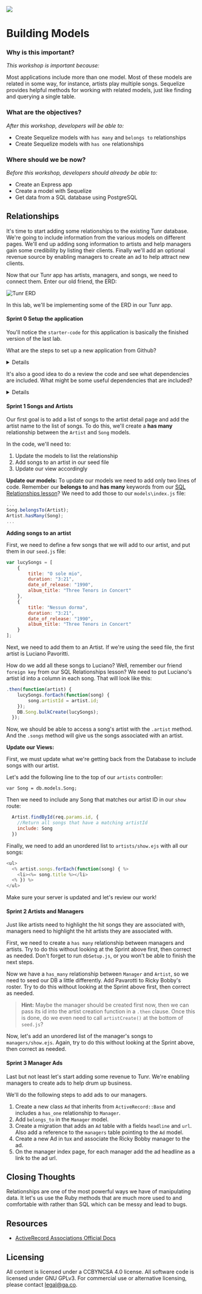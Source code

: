 <!--
Creator: JP Barela  
Market: Denver
-->

![](https://ga-dash.s3.amazonaws.com/production/assets/logo-9f88ae6c9c3871690e33280fcf557f33.png)

# Building Models

### Why is this important?
<!-- framing the "why" in big-picture/real world examples -->
*This workshop is important because:*

Most applications include more than one model. Most of these models are related in some 
way, for instance, artists play multiple songs. Sequelize provides helpful methods for working with related models, just like finding and querying a single table.

### What are the objectives?
<!-- specific/measurable goal for students to achieve -->
*After this workshop, developers will be able to:*

- Create Sequelize models with ``has many`` and ``belongs to`` relationships
- Create Sequelize models with ``has one`` relationships 

### Where should we be now?
<!-- call out the skills that are prerequisites -->
*Before this workshop, developers should already be able to:*

- Create an Express app
- Create a model with Sequelize
- Get data from a SQL database using PostgreSQL

## Relationships 

It's time to start adding some relationships to the existing Tunr database. We're going to 
include information from the various models on different pages. We'll end up adding 
song information to artists and help managers gain some credibility by listing their 
clients. Finally we'll add an optional revenue source by enabling managers to create an ad 
to help attract new clients.

Now that our Tunr app has artists, managers, and songs, we need to connect them. Enter our old friend, the ERD: 

![Tunr ERD](https://github.com/den-wdi-2/tunr-relationships/blob/master/tunr_erd.png)

In this lab, we'll be implementing some of the ERD in our Tunr app.

#### Sprint 0 Setup the application

You'll notice the `starter-code` for this application is basically the finished version of the last lab.

What are the steps to set up a new application from Github?

<details>
Fork/clone the repo, npm install, node db/dbSetup.js, nodemon server.js.

This repo uses a different database than our Tunr database from last lab so you'll need to 
create it in psql.
</details>

It's also a good idea to do a review the code and see what dependencies are included. What might be some useful dependencies that are included?

<details>
express, sequelize, pg, pg-hstore, body-parser
</details>

#### Sprint 1 Songs and Artists 
Our first goal is to add a list of songs to the artist detail page and add the artist name
to the list of songs. To do this, we'll create a **has many** relationship between the 
``Artist`` and ``Song`` models.

In the code, we'll need to:

1. Update the models to list the relationship
2. Add songs to an artist in our seed file
3. Update our view accordingly


__Update our models:__
To update our models we need to add only two lines of code. Remember our **belongs to** and **has many** keywords from our [SQL Relationships lesson](https://github.com/den-wdi-2/joins-and-more)? We need to add those to our ``models\index.js`` file:

```js
...
Song.belongsTo(Artist);
Artist.hasMany(Song);
...
```

__Adding songs to an artist__

First, we need to define a few songs that we will add to our artist, and put them in our `seed.js` file:

```js
var lucySongs = [
	{
		title: "O sole mio",
		duration: "3:21",
		date_of_release: "1990",
		album_title: "Three Tenors in Concert"
	},
	{
		title: "Nessun dorma",
		duration: "3:21",
		date_of_release: "1990",
		album_title: "Three Tenors in Concert"
	}
];
```

Next, we need to add them to an Artist. If we're using the seed file, the first artist is Luciano Pavoritti.

How do we add all these songs to Luciano?  Well, remember our friend `foreign key` from our SQL Relationships lesson?
We need to put Luciano's artist id into a column in each song.  That will look like this:

```js
.then(function(artist) {
  	lucySongs.forEach(function(song) {
  		song.artistId = artist.id;
  	});
  	DB.Song.bulkCreate(lucySongs);
  });
```

Now, we should be able to access a song's artist with the ``.artist`` method. And the ``.songs`` method will 
give us the songs associated with an artist.

__Update our Views:__

First, we must update what we're getting back from the Database to include songs with our artist.

Let's add the following line to the top of our `artists` controller:

`var Song = db.models.Song;`

Then we need to include any Song that matches our artist ID in our `show` route:

```js
  Artist.findById(req.params.id, {
    //Return all songs that have a matching artistId
    include: Song
  })
```

Finally, we need to add an unordered list to ``artists/show.ejs`` with all our songs: 
```js
<ul>
  <% artist.songs.forEach(function(song) { %>
    <li><%= song.title %></li>
  <% }) %>
</ul>
```

Make sure your server is updated and let's review our work!

#### Sprint 2 Artists and Managers

Just like artists need to highlight the hit songs they are associated with, managers need to highlight the hit artists they are associated with.

First, we need to create a ``has many`` relationship between managers and artists. Try to do 
this without looking at the Sprint above first, then correct as needed. Don't forget to run `dbSetup.js`, or you won't be able to finish the next steps.

Now we have a ``has_many`` relationship between ``Manager`` and ``Artist``, so we need to seed our DB a little differently.  Add Pavarotti to Ricky Bobby's roster. Try to do this without looking at the Sprint above first, then correct as needed.

>**Hint:** Maybe the manager should be created first now, then we can pass its id into the artist creation function in a `.then` clause.  Once this is done, do we even need to call `artistCreate()` at the bottom of `seed.js`?

Now, let's add an unordered list of the manager's songs to ``managers/show.ejs``.  Again, try to do this without looking at the Sprint above, then correct as needed.

#### Sprint 3 Manager Ads
Last but not least let's start adding some revenue to Tunr. We're enabling managers to create
ads to help drum up business.

We'll do the following steps to add ads to our managers.

1. Create a new class ``Ad`` that inherits from ``ActiveRecord::Base`` and includes a 
``has_one`` relationship to ``Manager``.
1. Add ``belongs_to`` in the ``Manager`` model.
1. Create a migration that adds an ``Ad`` table with a fields ``headline`` and ``url``. Also 
add a reference to the ``managers`` table pointing to the ``Ad`` model.
2. Create a new Ad in tux and associate the Ricky Bobby manager to the ad.
1. On the manager index page, for each manager add the ad headline as a link to the ad url.

## Closing Thoughts
Relationships are one of the most powerful ways we have of manipulating data. It let's us 
use the Ruby methods that are much more used to and comfortable with rather than SQL which 
can be messy and lead to bugs.

## Resources

- [ActiveRecord Associations Official Docs](http://guides.rubyonrails.org/association_basics.html)

## Licensing

All content is licensed under a CC­BY­NC­SA 4.0 license. All software code is licensed under GNU GPLv3. For commercial use or alternative licensing, please contact <a href="mailto:legal@ga.co">legal@ga.co</a>.
